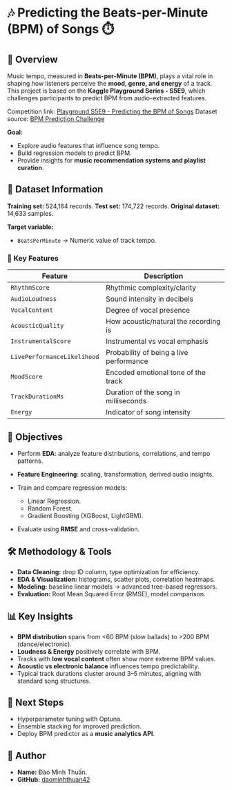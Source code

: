 # 🎶 Predicting the Beats-per-Minute (BPM) of Songs ⏱️

## 📌 Overview

Music tempo, measured in **Beats-per-Minute (BPM)**, plays a vital role in shaping how listeners perceive the **mood, genre, and energy** of a track.
This project is based on the **Kaggle Playground Series - S5E9**, which challenges participants to predict BPM from audio-extracted features.

Competition link: [Playground S5E9 - Predicting the BPM of Songs](https://www.kaggle.com/competitions/playground-series-s5e9)
Dataset source: [BPM Prediction Challenge](https://www.kaggle.com/datasets/gauravduttakiit/bpm-prediction-challenge)

**Goal:**

* Explore audio features that influence song tempo.
* Build regression models to predict BPM.
* Provide insights for **music recommendation systems and playlist curation**.

## 📂 Dataset Information

**Training set:** 524,164 records.
**Test set:** 174,722 records.
**Original dataset:** 14,633 samples.

**Target variable:**

* `BeatsPerMinute` → Numeric value of track tempo.

### 🔑 Key Features

| Feature                     | Description                             |
| --------------------------- | --------------------------------------- |
| `RhythmScore`               | Rhythmic complexity/clarity             |
| `AudioLoudness`             | Sound intensity in decibels             |
| `VocalContent`              | Degree of vocal presence                |
| `AcousticQuality`           | How acoustic/natural the recording is   |
| `InstrumentalScore`         | Instrumental vs vocal emphasis          |
| `LivePerformanceLikelihood` | Probability of being a live performance |
| `MoodScore`                 | Encoded emotional tone of the track     |
| `TrackDurationMs`           | Duration of the song in milliseconds    |
| `Energy`                    | Indicator of song intensity             |

## 🎯 Objectives

* Perform **EDA**: analyze feature distributions, correlations, and tempo patterns.
* **Feature Engineering**: scaling, transformation, derived audio insights.
* Train and compare regression models:

  * Linear Regression.
  * Random Forest.
  * Gradient Boosting (XGBoost, LightGBM).
* Evaluate using **RMSE** and cross-validation.

## 🛠 Methodology & Tools

* **Data Cleaning:** drop ID column, type optimization for efficiency.
* **EDA & Visualization:** histograms, scatter plots, correlation heatmaps.
* **Modeling:** baseline linear models → advanced tree-based regressors.
* **Evaluation:** Root Mean Squared Error (RMSE), model comparison.

## 📊 Key Insights

* **BPM distribution** spans from <60 BPM (slow ballads) to >200 BPM (dance/electronic).
* **Loudness & Energy** positively correlate with BPM.
* Tracks with **low vocal content** often show more extreme BPM values.
* **Acoustic vs electronic balance** influences tempo predictability.
* Typical track durations cluster around 3–5 minutes, aligning with standard song structures.

## 🚀 Next Steps

* Hyperparameter tuning with Optuna.
* Ensemble stacking for improved prediction.
* Deploy BPM predictor as a **music analytics API**.

## 👤 Author

* **Name:** Đào Minh Thuấn.
* **GitHub:** [daominhthuan42](https://github.com/daominhthuan42)
